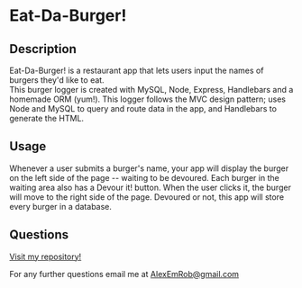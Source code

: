 # Eat-Da-Burger!
## Description
Eat-Da-Burger! is a restaurant app that lets users input the names of burgers they'd like to eat.
<br>
This burger logger is created with MySQL, Node, Express, Handlebars and a homemade ORM (yum!). This logger follows the MVC design pattern; uses Node and MySQL to query and route data in the app, and Handlebars to generate the HTML.
## Usage
Whenever a user submits a burger's name, your app will display the burger on the left side of the page -- waiting to be devoured. Each burger in the waiting area also has a Devour it! button. When the user clicks it, the burger will move to the right side of the page. Devoured or not, this app will store every burger in a database.

## Questions

[Visit my repository!](https://www.github.com/alexemrob)

For any further questions email me at AlexEmRob@gmail.com
